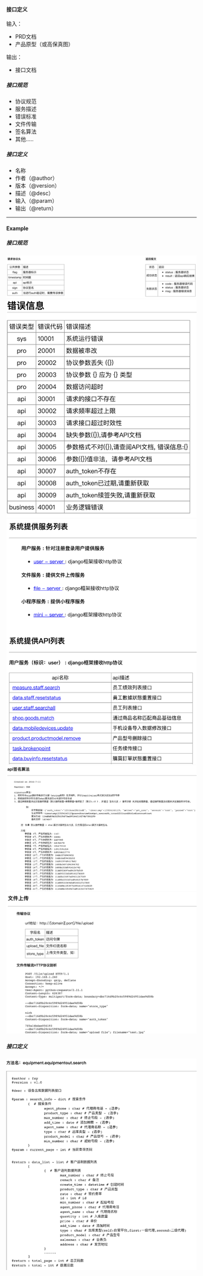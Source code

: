 #### 接口定义

输入：
* PRD文档
* 产品原型（或高保真图）

输出：
* 接口文档

##### 接口规范
* 协议规范
* 服务描述
* 错误标准
* 文件传输
* 签名算法
* 其他.....


##### 接口定义
* 名称
* 作者（@author）
* 版本（@version）
* 描述（@desc）
* 输入（@param）
* 输出（@return）

---

#### Example
##### 接口规范
![](/assets/api_appoint.png)
![](/assets/error_info.png)
![](/assets/server_explain.png)
![](/assets/sign_arithmetic.png)
![](/assets/file_appoint.png)

##### 接口定义
![](/assets/api_example.png)

